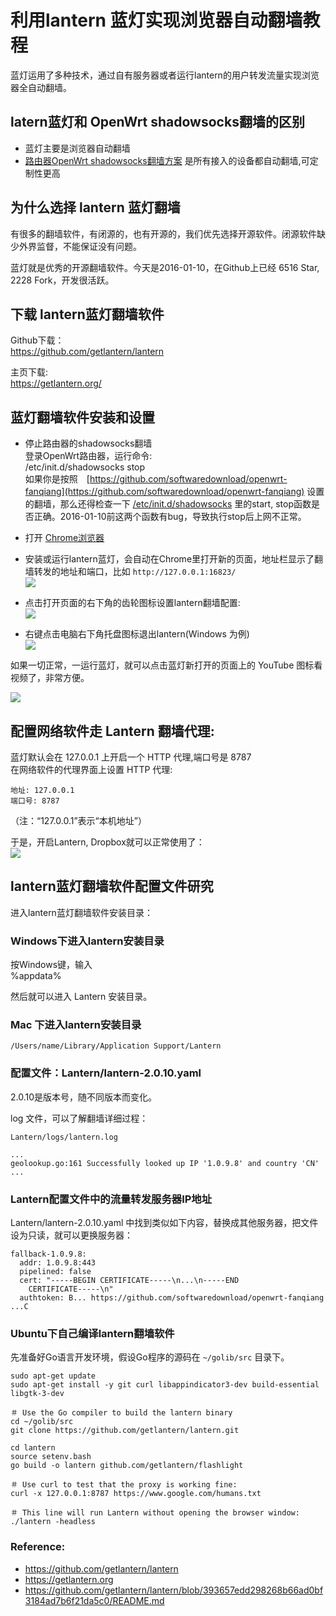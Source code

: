 利用lantern 蓝灯实现浏览器自动翻墙教程
================================

蓝灯运用了多种技术，通过自有服务器或者运行lantern的用户转发流量实现浏览器全自动翻墙。

## latern蓝灯和 OpenWrt shadowsocks翻墙的区别

- 蓝灯主要是浏览器自动翻墙
- [路由器OpenWrt shadowsocks翻墙方案](https://github.com/softwaredownload/openwrt-fanqiang) 是所有接入的设备都自动翻墙,可定制性更高

## 为什么选择 lantern 蓝灯翻墙

有很多的翻墙软件，有闭源的，也有开源的，我们优先选择开源软件。闭源软件缺少外界监督，不能保证没有问题。

蓝灯就是优秀的开源翻墙软件。今天是2016-01-10，在Github上已经 6516 Star, 2228 Fork，开发很活跃。


## 下载 lantern蓝灯翻墙软件

Github下载：  
https://github.com/getlantern/lantern

主页下载:  
https://getlantern.org/

## 蓝灯翻墙软件安装和设置

- 停止路由器的shadowsocks翻墙  
	登录OpenWrt路由器，运行命令:  
		/etc/init.d/shadowsocks stop  
	如果你是按照　[https://github.com/softwaredownload/openwrt-fanqiang](https://github.com/softwaredownload/openwrt-fanqiang) 设置的翻墙，那么还得检查一下 [/etc/init.d/shadowsocks](https://github.com/softwaredownload/openwrt-fanqiang/blob/master/openwrt/default/etc/init.d/shadowsocks) 里的start, stop函数是否正确。2016-01-10前这两个函数有bug，导致执行stop后上网不正常。
	
- 打开 [Chrome浏览器](https://www.google.com/chrome/browser/desktop/)

- 安装或运行lantern蓝灯，会自动在Chrome里打开新的页面，地址栏显示了翻墙转发的地址和端口，比如 `http://127.0.0.1:16823/`  
	![](images/5.1.1.lantern-fanqiang-dizhi.png)
	
- 点击打开页面的右下角的齿轮图标设置lantern翻墙配置:  
	![](images/5.1.2.lantern-fanqiang-peizhi.png)  
	
- 右键点击电脑右下角托盘图标退出lantern(Windows 为例)  
	![](images/5.1.3.lantern-fanqiang-tuichu.png)  
		
如果一切正常，一运行蓝灯，就可以点击蓝灯新打开的页面上的 YouTube 图标看视频了，非常方便。

![](images/5.1.4.lantern-fanqiang-full.png) 


## 配置网络软件走 Lantern 翻墙代理:

蓝灯默认会在 127.0.0.1 上开启一个 HTTP 代理,端口号是 8787  
在网络软件的代理界面上设置 HTTP 代理:

	地址: 127.0.0.1 
	端口号: 8787
	
（注：“127.0.0.1”表示“本机地址”）

于是，开启Lantern, Dropbox就可以正常使用了：  
![](images/5.1.5.lantern-fanqiang-dropbox.png)



## lantern蓝灯翻墙软件配置文件研究

进入lantern蓝灯翻墙软件安装目录：

### Windows下进入lantern安装目录

按Windows键，输入  
	%appdata% 

然后就可以进入 Lantern 安装目录。

### Mac 下进入lantern安装目录

	/Users/name/Library/Application Support/Lantern 

### 配置文件：Lantern/lantern-2.0.10.yaml

2.0.10是版本号，随不同版本而变化。

log 文件，可以了解翻墙详细过程： 
 
	Lantern/logs/lantern.log  
	
	...  
	geolookup.go:161 Successfully looked up IP '1.0.9.8' and country 'CN'  
	...
	
### Lantern配置文件中的流量转发服务器IP地址

Lantern/lantern-2.0.10.yaml 中找到类似如下内容，替换成其他服务器，把文件设为只读，就可以更换服务器：

    fallback-1.0.9.8:
      addr: 1.0.9.8:443
      pipelined: false
      cert: "-----BEGIN CERTIFICATE-----\n...\n-----END
        CERTIFICATE-----\n"
      authtoken: B... https://github.com/softwaredownload/openwrt-fanqiang ...C	

### Ubuntu下自己编译lantern翻墙软件

先准备好Go语言开发环境，假设Go程序的源码在 `~/golib/src` 目录下。

	sudo apt-get update
	sudo apt-get install -y git curl libappindicator3-dev build-essential libgtk-3-dev
	
	＃ Use the Go compiler to build the lantern binary
	cd ~/golib/src
	git clone https://github.com/getlantern/lantern.git
	
	cd lantern
	source setenv.bash
	go build -o lantern github.com/getlantern/flashlight
	
	＃ Use curl to test that the proxy is working fine:
	curl -x 127.0.0.1:8787 https://www.google.com/humans.txt
	
	＃ This line will run Lantern without opening the browser window:
	./lantern -headless


### Reference:
- https://github.com/getlantern/lantern
- https://getlantern.org
- https://github.com/getlantern/lantern/blob/393657edd298268b66ad0bf3184ad7b6f21da5c0/README.md